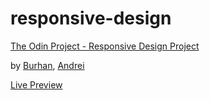 # responsive-design

[The Odin Project - Responsive Design Project](https://www.theodinproject.com/courses/html5-and-css3/lessons/responsive-design)

by [Burhan](https://github.com/btuerker), [Andrei](https://github.com/andreimorosan29)

[Live Preview](https://rawcdn.githack.com/btuerker/responsive-design/tree/master)